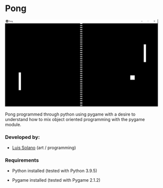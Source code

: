 # **Pong**

![Game view](img/game_screenshot.png "Game view")

Pong programmed through python using pygame with a desire to understand how to mix object oriented programming with the pygame module.

### **Developed by:**

+ [Luis Solano](https://github.com/GoninDS) (art / programming)

### **Requirements**

+ Python installed (tested with Python 3.9.5) 

+ Pygame installed (tested with Pygame 2.1.2)


